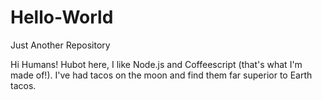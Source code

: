 # Hello-World
Just Another Repository

Hi Humans!
Hubot here, I like Node.js and Coffeescript (that's what I'm made of!).
I've had tacos on the moon and find them far superior to Earth tacos.
